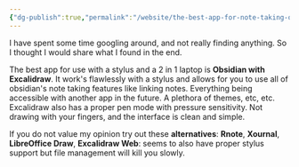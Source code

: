 ```yaml
---
{"dg-publish":true,"permalink":"/website/the-best-app-for-note-taking-on-a-linux-tablet-is/"}
---
```



I have spent some time googling around, and not really finding anything. So I thought I would share what I found in the end.

The best app for use with a stylus and a 2 in 1 laptop is **Obsidian with Excalidraw**.
It work's flawlessly with a stylus and allows for you to use all of obsidian's note taking features like linking notes. Everything being accessible with another app in the future. A plethora of themes, etc, etc. Excalidraw also has a proper pen mode with pressure sensitivity. Not drawing with your fingers, and the interface is clean and simple.

If you do not value my opinion try out these **alternatives**:
	**Rnote**, **Xournal**, **LibreOffice Draw**, **Excalidraw Web**: seems to also have proper stylus support but file management will kill you slowly. 

